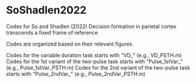 # SoShadlen2022
Codes for So and Shadlen (2022) Decision formation in parietal cortex transcends a fixed frame of reference

Codes are organized based on their relevant figures.

Codes for the variable duration task starts with "VD_" (e.g., VD_PSTH.m)
Codes for the 1st variant of the two-pulse task starts with "Pulse_1stVar_" (e.g., Pulse_1stVar_PSTH.m)
Codes for the 2nd variant of the two-pulse task starts with "Pulse_2ndVar_" (e.g., Pulse_2ndVar_PSTH.m)
